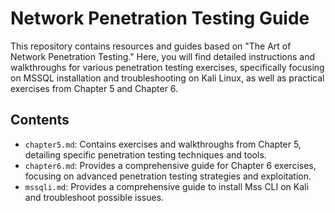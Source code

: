 # Network Penetration Testing Guide

This repository contains resources and guides based on "The Art of Network Penetration Testing." Here, you will find detailed instructions and walkthroughs for various penetration testing exercises, specifically focusing on MSSQL installation and troubleshooting on Kali Linux, as well as practical exercises from Chapter 5 and Chapter 6.

## Contents

- `chapter5.md`: Contains exercises and walkthroughs from Chapter 5, detailing specific penetration testing techniques and tools.
- `chapter6.md`: Provides a comprehensive guide for Chapter 6 exercises, focusing on advanced penetration testing strategies and exploitation.
- `mssqli.md`: Provides a comprehensive guide to install Mss CLI on Kali and troubleshoot possible issues.
